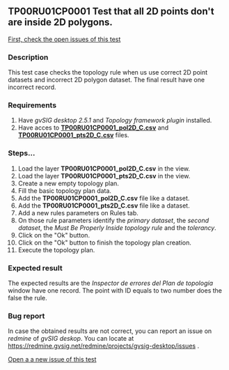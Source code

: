 ## TP00RU01CP0001 Test that all 2D points don't are inside 2D polygons.

[First, check the open issues of this test](https://redmine.gvsig.net/redmine/projects/gvsig-desktop/issues?utf8=%E2%9C%93&set_filter=1&f%5B%5D=status_id&op%5Bstatus_id%5D=o&f%5B%5D=subject&op%5Bsubject%5D=%7E&v%5Bsubject%5D%5B%5D=TP00RU01CP0001&f%5B%5D=&c%5B%5D=tracker&c%5B%5D=status&c%5B%5D=priority&c%5B%5D=subject&c%5B%5D=assigned_to&c%5B%5D=updated_on&group_by=)

### Description

This test case checks the topology rule when us use correct 2D point datasets and incorrect 2D polygon dataset. The final result have one incorrect record.

### Requirements

1. Have *gvSIG desktop 2.5.1* and *Topology framework plugin* installed.
2. Have acces to [**TP00RU01CP0001_pol2D_C.csv**]() and [**TP00RU01CP0001_pts2D_C.csv**]() files.

### Steps...

1. Load the layer **TP00RU01CP0001_pol2D_C.csv** in the view.
2. Load the layer **TP00RU01CP0001_pts2D_C.csv** in the view.
3. Create a new empty topology plan.
4. Fill the basic topology plan data.
5. Add the **TP00RU01CP0001_pol2D_C.csv** file like a dataset.
6. Add the **TP00RU01CP0001_pts2D_C.csv** file like a dataset.
7. Add a new rules parameters on Rules tab.
8. On those rule parameters identify the *primary dataset*, the *second dataset*, the *Must Be Properly Inside topology rule* and the *tolerancy*. 
9. Click on the "Ok" button.
10. Click on the "Ok" button to finish the topology plan creation.
11. Execute the topology plan.

### Expected result

The expected results are the *Inspector de errores del Plan de topología* window have one record. The point with ID equals to two number does the false the rule.


### Bug report


In case the obtained results are not correct, you can report an issue on *redmine* of *gvSIG deskop*. You can locate at
https://redmine.gvsig.net/redmine/projects/gvsig-desktop/issues .

[Open a a new issue of this test](https://redmine.gvsig.net/redmine/projects/gvsig-desktop/issues/new?issue[subject]=TP00RU01CP0001+Test+that+all+2D+points+dont+are+inside+2D+polygons)